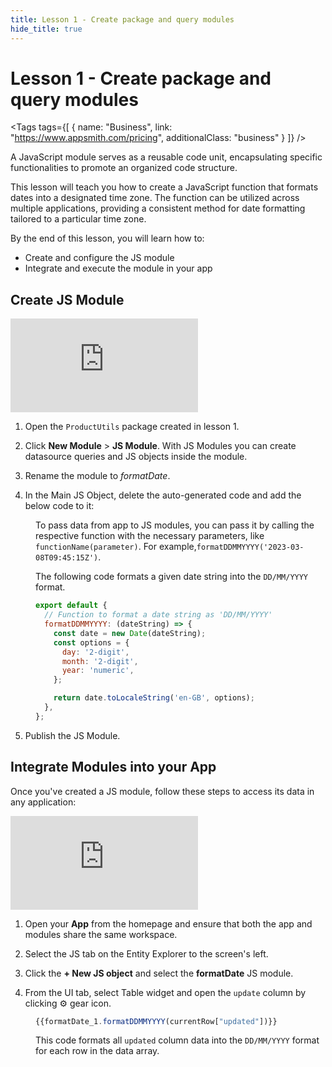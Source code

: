 ```yaml
---
title: Lesson 1 - Create package and query modules
hide_title: true
---
```


<!-- vale off -->

<div className="tag-wrapper">
 <h1>Lesson 1 - Create package and query modules</h1>

<Tags
tags={[
{ name: "Business", link: "https://www.appsmith.com/pricing", additionalClass: "business" }
]}
/>

</div>

<!-- vale on -->




A JavaScript module serves as a reusable code unit, encapsulating specific functionalities to promote an organized code structure. 

This lesson will teach you how to create a JavaScript function that formats dates into a designated time zone. The function can be utilized across multiple applications, providing a consistent method for date formatting tailored to a particular time zone.


By the end of this lesson, you will learn how to:

* Create and configure the JS module 
* Integrate and execute the module in your app


## Create JS Module


<div style={{ position: "relative", paddingBottom: "calc(50.520833333333336% + 41px)", height: "0", width: "100%" }}>
  <iframe src="https://demo.arcade.software/pB3QuP30nOH0g4Pn7W5B?embed" frameborder="0" loading="lazy" webkitallowfullscreen mozallowfullscreen allowfullscreen style={{ position: "absolute", top: "0", left: "0", width: "100%", height: "100%", colorScheme: "light" }} title="Appsmith | Connect Data">
  </iframe>
</div>


1. Open the `ProductUtils` package created in lesson 1.

2. Click **New Module** > **JS Module**. With JS Modules you can create datasource queries and JS objects inside the module.

3. Rename the module to _formatDate_.

4. In the Main JS Object, delete the auto-generated code and add the below code to it:

<dd>

To pass data from app to JS modules, you can pass it by calling the respective function with the necessary parameters, like  `functionName(parameter)`. For example,`formatDDMMYYYY('2023-03-08T09:45:15Z')`.

The following code formats a given date string into the `DD/MM/YYYY` format.
```js
export default {
  // Function to format a date string as 'DD/MM/YYYY'
  formatDDMMYYYY: (dateString) => {
    const date = new Date(dateString);
    const options = {
      day: '2-digit',
      month: '2-digit',
      year: 'numeric',
    };

    return date.toLocaleString('en-GB', options);
  },
};
```

</dd>



5. Publish the JS Module.

## Integrate Modules into your App

Once you've created a JS module, follow these steps to access its data in any application:


<div style={{ position: "relative", paddingBottom: "calc(50.520833333333336% + 41px)", height: "0", width: "100%" }}>
  <iframe src="https://demo.arcade.software/ZonOto4ANGQ93dPSGN9Q?embed" frameborder="0" loading="lazy" webkitallowfullscreen mozallowfullscreen allowfullscreen style={{ position: "absolute", top: "0", left: "0", width: "100%", height: "100%", colorScheme: "light" }} title="Appsmith | Connect Data">
  </iframe>
</div>


1. Open your **App** from the homepage and ensure that both the app and modules share the same workspace.

2. Select the JS tab on the Entity Explorer to the screen's left.

3. Click the **+ New JS object** and select the **formatDate** JS module.

4. From the UI tab, select Table widget and open the `update` column by clicking ⚙️ gear icon. 

<dd>

```js
{{formatDate_1.formatDDMMYYYY(currentRow["updated"])}}
```

This code formats all `updated` column data into the `DD/MM/YYYY` format for each row in the data array.


</dd>


